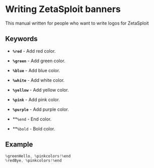 # Writing ZetaSploit banners

This manual written for people who want to write logos for ZetaSploit

## Keywords

* **`%red`** - Add red color.
* **`%green`** - Add green color.
* **`%blue`** - Add blue color.
* **`%white`** - Add white color.
* **`%yellow`** - Add yellow color.
* **`%pink`** - Add pink color.
* **`%purple`** - Add purple color.

* **`%end` - End color.
* **`%bold` - Bold color.

## Example

```c
%greenHello, %pinkcolors!%end
%redBye, %pinkcolors!%end
```
